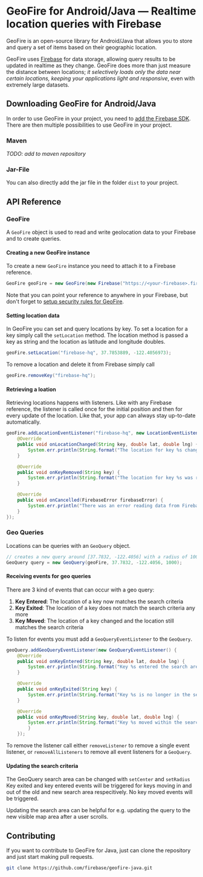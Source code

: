 # GeoFire for Android/Java — Realtime location queries with Firebase

GeoFire is an open-source library for Android/Java that allows you to store and
query a set of items based on their geographic location.

GeoFire uses [Firebase](https://www.firebase.com/) for data storage, allowing
query results to be updated in realtime as they change.  GeoFire does more than
just measure the distance between locations; *it selectively loads only the
data near certain locations, keeping your applications light and responsive*,
even with extremely large datasets.

## Downloading GeoFire for Android/Java

In order to use GeoFire in your project, you need to [add the Firebase
SDK](https://www.firebase.com/docs/java-quickstart.html). There are then
multiple possibilities to use GeoFire in your project.

### Maven
*TODO: add to maven repository*

### Jar-File
You can also directly add the jar file in the folder `dist` to your project.

## API Reference

### GeoFire

A `GeoFire` object is used to read and write geolocation data to your Firebase
and to create queries.

#### Creating a new GeoFire instance

To create a new `GeoFire` instance you need to attach it to a Firebase
reference.

```java
GeoFire geoFire = new GeoFire(new Firebase("https://<your-firebase>.firebaseio.com/"));
```
Note that you can point your reference to anywhere in your Firebase, but don't
forget to [setup security rules for
GeoFire](https://github.com/firebase/geofire/blob/master/examples/securityRules/rules.json).

#### Setting location data
In GeoFire you can set and query locations by key. To set a location for a key
simply call the `setLocation` method. The location method is passed a key as
string and the location as latitude and longitude doubles.

```java
geoFire.setLocation("firebase-hq", 37.7853889, -122.4056973);
```

To remove a location and delete it from Firebase simply call
```java
geoFire.removeKey("firebase-hq");
```

#### Retrieving a loation
Retrieving locations happens with listeners. Like with any Firebase reference,
the listener is called once for the initial position and then for every update
of the location. Like that, your app can always stay up-to-date automatically.

```java
geoFire.addLocationEventListener("firebase-hq", new LocationEventListener() {
    @Override
    public void onLocationChanged(String key, double lat, double lng) {
        System.err.println(String.format("The location for key %s changed to [%f,%f]", key, lat, lng));
    }

    @Override
    public void onKeyRemoved(String key) {
        System.err.println(String.format("The location for key %s was remove", key));
    }

    @Override
    public void onCancelled(FirebaseError firebaseError) {
        System.err.println("There was an error reading data from Firebase: " + error);
    }
});
```

### Geo Queries

Locations can be queries with an `GeoQuery` object.

```java
// creates a new query around [37.7832, -122.4056] with a radius of 1000 meters
GeoQuery query = new GeoQuery(geoFire, 37.7832, -122.4056, 1000);
```

#### Receiving events for geo queries

There are 3 kind of events that can occur with a geo query:

1. **Key Entered**: The location of a key now matches the search criteria
2. **Key Exited**: The location of a key does not match the search criteria any more
3. **Key Moved**: The location of a key changed and the location still matches the search criteria

To listen for events you must add a `GeoQueryEventListener` to the `GeoQuery`.
```java
geoQuery.addGeoQueryEventListener(new GeoQueryEventListener() {
    @Override
    public void onKeyEntered(String key, double lat, double lng) {
        System.err.println(String.format("Key %s entered the search area at [%f,%f]", key, lat, lng));
    }

    @Override
    public void onKeyExited(String key) {
        System.err.println(String.format("Key %s is no longer in the search area"));
    }

    @Override
    public void onKeyMoved(String key, double lat, double lng) {
        System.err.println(String.format("Key %s moved within the search area to [%f,%f]", key, lat, lng));
        }
    });
```

To remove the listener call either `removeListener` to remove a single event listener, or `removeAllListeners` to remove all event listeners for a `GeoQuery`.

#### Updating the search criteria

The GeoQuery search area can be changed with `setCenter` and `setRadius` Key
exited and key entered events will be triggered for keys moving in and out of
the old and new search area respecitively. No key moved events will be
triggered.

Updating the search area can be helpful for e.g. updating the query to the new visible map area after a user scrolls.

## Contributing

If you want to contribute to GeoFire for Java, just can clone the repository
and just start making pull requests.
```bash
git clone https://github.com/firebase/geofire-java.git
```
